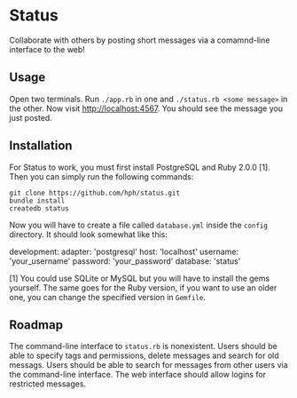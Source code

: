 Status
======

Collaborate with others by posting short messages via a comamnd-line interface
to the web!

Usage
-----

Open two terminals. Run `./app.rb` in one and `./status.rb <some message>` in
the other. Now visit [http://localhost:4567](http://localhost:4567). You should
see the message you just posted.

Installation
------------

For Status to work, you must first install PostgreSQL and Ruby 2.0.0 [1].
Then you can simply run the following commands:

    git clone https://github.com/hph/status.git
    bundle install
    createdb status

Now you will have to create a file called `database.yml` inside the `config`
directory. It should look somewhat like this:

development:
  adapter:  'postgresql'
  host:     'localhost'
  username: 'your_username'
  password: 'your_password'
  database: 'status'

[1] You could use SQLite or MySQL but you will have to install the gems yourself.
The same goes for the Ruby version, if you want to use an older one, you can
change the specified version in `Gemfile`.

Roadmap
-------

The command-line interface to `status.rb` is nonexistent. Users should be able
to specify tags and permissions, delete messages and search for old messags.
Users should be able to search for messages from other users via the
command-line interface. The web interface should allow logins for restricted
messages.
